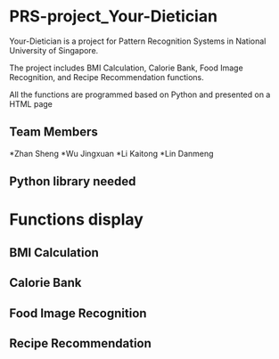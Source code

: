 # PRS-project_Your-Dietician

Your-Dietician is a project for Pattern Recognition Systems in National University of Singapore.

The project includes BMI Calculation, Calorie Bank, Food Image Recognition, and Recipe Recommendation functions.

All the functions are programmed based on Python and presented on a HTML page


## Team Members

*Zhan Sheng 
*Wu Jingxuan 
*Li Kaitong 
*Lin Danmeng


## Python library needed





# Functions display

## BMI Calculation

## Calorie Bank

## Food Image Recognition

## Recipe Recommendation
